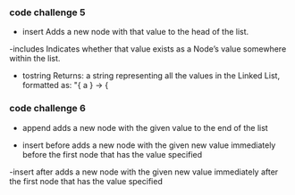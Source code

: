 ### code challenge 5
- insert
Adds a new node with that value to the head of the list.

-includes
Indicates whether that value exists as a Node’s value somewhere within the list.

- tostring
Returns: a string representing all the values in the Linked List, formatted as: "{ a } -> {




### code challenge 6


- append
adds a new node with the given value to the end of the list

- insert before
adds a new node with the given new value immediately before the first node that has the value specified

-insert after
adds a new node with the given new value immediately after the first node that has the value specified